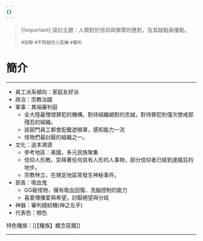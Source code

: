 ```yaml
---
{}
---
```

> [!important] 探討主題：人類對於信仰與罪孽的應對，及其缺點與優點。
> 
> `#安靜` `#不跨越他人距離` `#審判`

# 簡介

---

- 員工派系傾向：家庭友好派
- 政治：宗教治國
- 軍事：異端審判庭
    - 全大陸最憎恨罪犯的機構。對待組織絕對的忠誠，對待罪犯則僅次懲戒部殘忍的組織。
    - 該部門員工都會配戴遮眼罩，感知能力一流
    - 怪物們最討厭的組織之一。
- 文化：追本溯源
    - 參考地區：美國，多元民族聚集
    - 信仰人形教。崇拜著任何具有人形的人事物，部分信仰者已經到達瘋狂的地步。
    - 宗教林立，在規定地區常發生神秘事件。
- 部長：吸血鬼
    - GG級怪物，擁有吸血回復、洗腦控制的能力
    - 喜愛傳播愛與希望，討厭絕望與分歧
- 神器：審判縫紉機(神之左手)
- 代表色：橙色

特色種族：[[【種族】概念惡魔]]

---
